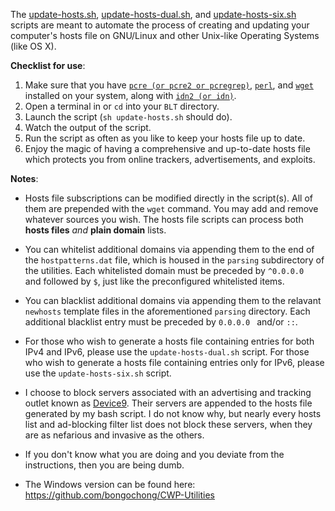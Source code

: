 The [update-hosts.sh](https://github.com/bongochong/CombinedPrivacyBlockLists/blob/master/BLT/update-hosts.sh), [update-hosts-dual.sh](https://github.com/bongochong/CombinedPrivacyBlockLists/blob/master/BLT/update-hosts-dual.sh), and [update-hosts-six.sh](https://github.com/bongochong/CombinedPrivacyBlockLists/blob/master/BLT/update-hosts-six.sh) scripts are meant to automate the process of creating and updating your computer's hosts file on GNU/Linux and other Unix-like Operating Systems (like OS X).

**Checklist for use**:
1. Make sure that you have [`pcre (or pcre2 or pcregrep)`](https://www.pcre.org/), [`perl`](https://www.perl.com/about/), and [`wget`](https://www.gnu.org/software/wget/) installed on your system, along with [`idn2 (or idn)`](https://linux.die.net/man/1/idn).
2. Open a terminal in or `cd` into your `BLT` directory.
3. Launch the script (`sh update-hosts.sh` should do).
4. Watch the output of the script.
5. Run the script as often as you like to keep your hosts file up to date.
6. Enjoy the magic of having a comprehensive and up-to-date hosts file which protects you from online trackers, advertisements, and exploits.


**Notes**:
- Hosts file subscriptions can be modified directly in the script(s). All of them are prepended with the `wget` command. You may add and remove whatever sources you wish. The hosts file scripts can process both **hosts files** *and* **plain domain** lists.

- You can whitelist additional domains via appending them to the end of the `hostpatterns.dat` file, which is housed in the `parsing` subdirectory of the utilities. Each whitelisted domain must be preceded by `^0.0.0.0 ` and followed by `$`, just like the preconfigured whitelisted items.

- You can blacklist additional domains via appending them to the relavant `newhosts` template files in the aforementioned `parsing` directory. Each additional blacklist entry must be preceded by `0.0.0.0 `  and/or  `::`.

- For those who wish to generate a hosts file containing entries for both IPv4 and IPv6, please use the `update-hosts-dual.sh` script. For those who wish to generate a hosts file containing entries only for IPv6, please use the `update-hosts-six.sh` script.

- I choose to block servers associated with an advertising and tracking outlet known as [Device9](https://www.bloomberg.com/research/stocks/private/snapshot.asp?privcapId=311903236). Their servers are appended to the hosts file generated by my bash script. I do not know why, but nearly every hosts list and ad-blocking filter list does not block these servers, when they are as nefarious and invasive as the others.

- If you don't know what you are doing and you deviate from the instructions, then you are being dumb.

- The Windows version can be found here: https://github.com/bongochong/CWP-Utilities
